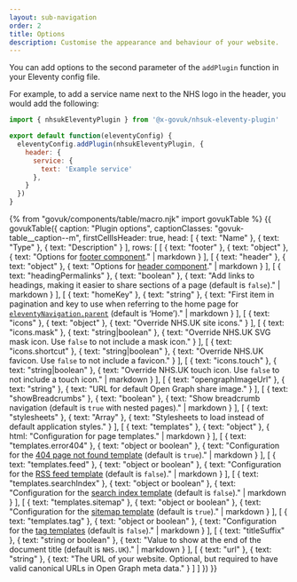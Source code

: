 ```yaml
---
layout: sub-navigation
order: 2
title: Options
description: Customise the appearance and behaviour of your website.
---
```


You can add options to the second parameter of the `addPlugin` function in your Eleventy config file.

For example, to add a service name next to the NHS logo in the header, you would add the following:

```js
import { nhsukEleventyPlugin } from '@x-govuk/nhsuk-eleventy-plugin'

export default function(eleventyConfig) {
  eleventyConfig.addPlugin(nhsukEleventyPlugin, {
    header: {
      service: {
        text: 'Example service'
      },
    }
  })
}
```

{% from "govuk/components/table/macro.njk" import govukTable %}
{{ govukTable({
  caption: "Plugin options",
  captionClasses: "govuk-table__caption--m",
  firstCellIsHeader: true,
  head: [
    { text: "Name" },
    { text: "Type" },
    { text: "Description" }
  ],
  rows: [
    [
      { text: "footer" },
      { text: "object" },
      { text: "Options for [footer component](https://service-manual.nhs.uk/design-system/components/footer)." | markdown }
    ],
    [
      { text: "header" },
      { text: "object" },
      { text: "Options for [header component](https://service-manual.nhs.uk/design-system/components/header)." | markdown }
    ],
    [
      { text: "headingPermalinks" },
      { text: "boolean" },
      { text: "Add links to headings, making it easier to share sections of a page (default is `false`)." | markdown }
    ],
    [
      { text: "homeKey" },
      { text: "string" },
      { text: "First item in pagination and key to use when referring to the home page for [`eleventyNavigation.parent`](https://www.11ty.dev/docs/plugins/navigation/) (default is ‘Home’)." | markdown }
    ],
    [
      { text: "icons" },
      { text: "object" },
      { text: "Override NHS.UK site icons." }
    ],
    [
      { text: "icons.mask" },
      { text: "string|boolean" },
      { text: "Override NHS.UK SVG mask icon. Use `false` to not include a mask icon." }
    ],
    [
      { text: "icons.shortcut" },
      { text: "string|boolean" },
      { text: "Override NHS.UK favicon. Use `false` to not include a favicon." }
    ],
    [
      { text: "icons.touch" },
      { text: "string|boolean" },
      { text: "Override NHS.UK touch icon. Use `false` to not include a touch icon." | markdown }
    ],
    [
      { text: "opengraphImageUrl" },
      { text: "string" },
      { text: "URL for default Open Graph share image." }
    ],
    [
      { text: "showBreadcrumbs" },
      { text: "boolean" },
      { text: "Show breadcrumb navigation (default is `true` with nested pages)." | markdown }
    ],
    [
      { text: "stylesheets" },
      { text: "Array" },
      { text: "Stylesheets to load instead of default application styles." }
    ],
    [
      { text: "templates" },
      { text: "object" },
      { html: "Configuration for page templates." | markdown }
    ],
    [
      { text: "templates.error404" },
      { text: "object or boolean" },
      { text: "Configuration for the [404 page not found template](/features/404) (default is `true`)." | markdown }
    ],
    [
      { text: "templates.feed" },
      { text: "object or boolean" },
      { text: "Configuration for the [RSS feed template](/features/feed) (default is `false`)." | markdown }
    ],
    [
      { text: "templates.searchIndex" },
      { text: "object or boolean" },
      { text: "Configuration for the [search index template](/features/search) (default is `false`)." | markdown }
    ],
    [
      { text: "templates.sitemap" },
      { text: "object or boolean" },
      { text: "Configuration for the [sitemap template](/features/sitemap) (default is `true`)." | markdown }
    ],
    [
      { text: "templates.tag" },
      { text: "object or boolean" },
      { text: "Configuration for the [tag templates](/features/tags) (default is `false`)." | markdown }
    ],
    [
      { text: "titleSuffix" },
      { text: "string or boolean" },
      { text: "Value to show at the end of the document title (default is `NHS.UK`)." | markdown }
    ],
    [
      { text: "url" },
      { text: "string" },
      { text: "The URL of your website. Optional, but required to have valid canonical URLs in Open Graph meta data." }
    ]
  ]
}) }}
